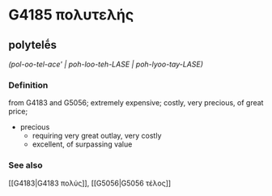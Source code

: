 # G4185 πολυτελής

## polytelḗs

_(pol-oo-tel-ace' | poh-loo-teh-LASE | poh-lyoo-tay-LASE)_

### Definition

from G4183 and G5056; extremely expensive; costly, very precious, of great price; 

- precious
  - requiring very great outlay, very costly
  - excellent, of surpassing value

### See also

[[G4183|G4183 πολύς]], [[G5056|G5056 τέλος]]
